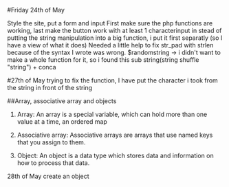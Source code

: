 #Friday 24th of May

Style the site, put a form and input
First make sure the php functions are working, last make the button work with at least 1 characterinput
in stead of putting the string manipulation into a big function, i put it first separatly (so I have a view of what it does)
Needed a little help to fix str_pad with strlen because of the syntax I wrote was wrong.
$randomstring -> i didn't want to make a whole function for it, so i found this sub string(string shuffle "string") + conca

#27th of May
trying to fix the  function,
I have put the character i took from the string in front of the string

##Array, associative array and objects

1. Array: An array is a special variable, which can hold more than one value at a time,
an ordered map

2. Associative array: Associative arrays are arrays that use named keys that you assign to them.

3. Object: An object is a data type which stores data and information on how to process that data.

28th of May
create an object